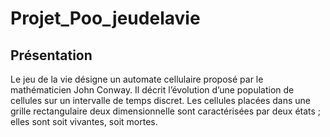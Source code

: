 # Projet_Poo_jeudelavie
## Présentation
Le jeu de la vie désigne un automate cellulaire proposé par le mathématicien John Conway. Il décrit l’évolution d’une population de cellules sur un intervalle de temps discret. Les cellules placées dans une grille rectangulaire deux dimensionnelle sont caractérisées par deux états ; elles sont soit vivantes, soit mortes.
